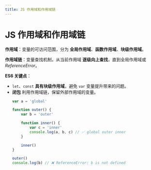 ```yaml
---
title: JS 作用域和作用域链
---
```


# JS 作用域和作用域链

**作用域**：变量的可访问范围，分为 **全局作用域**、**函数作用域**、**块级作用域**。

**作用域链**：变量查找机制，从当前作用域 **逐级向上查找**，直到全局作用域或 *ReferenceError*。

**ES6 关键点**：
- `let`、`const` **具有块级作用域**，避免 `var` 变量提升带来的问题。
- **闭包** 利用作用域链，保留外部作用域的变量。
    ```js
    var a = 'global'
    
    function outer() {
        var b = 'outer'
    
        function inner() {
            var c = 'inner'
            console.log(a, b, c) // ✅ global outer inner
        }
    
        inner()
    }
    
    outer()
    console.log(b) // ❌ ReferenceError: b is not defined
    
    ```